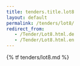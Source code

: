```yaml
---
title: tenders.title.lot8
layout: default
permalink: /tenders/lot8/
redirect_from:
   - /Tender/Lot8.html.de
   - /Tender/Lot8.html.en
---
```


{% tf tenders/lot8.md %}